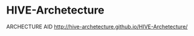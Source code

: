 HIVE-Archetecture
=================

ARCHECTURE AID
http://hive-archetecture.github.io/HIVE-Archetecture/
